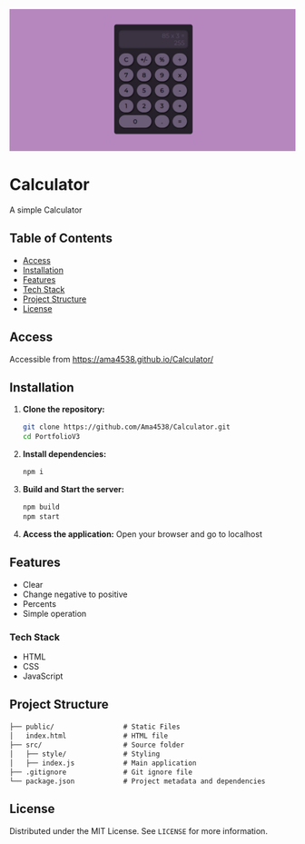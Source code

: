 ![Screenshot](./Image/CalScreenshot.png)

# Calculator
A simple Calculator

## Table of Contents
- [Access](#Access)
- [Installation](#installation)
- [Features](#features)
- [Tech Stack](#tech-stack)
- [Project Structure](#project-structure)
- [License](#license)

## Access
Accessible from https://ama4538.github.io/Calculator/

## Installation
1. **Clone the repository:**
    ```bash
    git clone https://github.com/Ama4538/Calculator.git
    cd PortfolioV3
    ```
2. **Install dependencies:**
    ```bash
    npm i
    ```
3. **Build and Start the server:**
    ```bash
    npm build
    npm start
    ```
4. **Access the application:**
Open your browser and go to localhost

## Features
- Clear
- Change negative to positive
- Percents
- Simple operation

### Tech Stack
- HTML
- CSS
- JavaScript

## Project Structure
```        
├── public/                 # Static Files
│   index.html              # HTML file
├── src/                    # Source folder
│   ├── style/              # Styling
│   ├── index.js            # Main application
├── .gitignore              # Git ignore file
└── package.json            # Project metadata and dependencies
```

## License
Distributed under the MIT License. See `LICENSE` for more information.